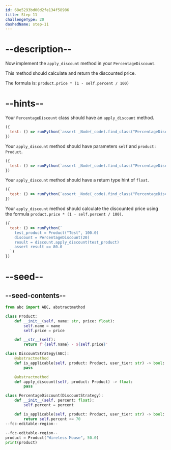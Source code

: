 ```yaml
---
id: 68e5293bd00d2fe134f58986
title: Step 11
challengeType: 20
dashedName: step-11
---
```


# --description--

Now implement the `apply_discount` method in your `PercentageDiscount`.

This method should calculate and return the discounted price.

The formula is: `product.price * (1 - self.percent / 100)`

# --hints--

Your `PercentageDiscount` class should have an `apply_discount` method.

```js
({
  test: () => runPython(`assert _Node(_code).find_class("PercentageDiscount").has_function("apply_discount")`)
})
```

Your `apply_discount` method should have parameters `self` and `product: Product`.

```js
({
  test: () => runPython(`assert _Node(_code).find_class("PercentageDiscount").find_function("apply_discount").has_args("self, product: Product")`)
})
```

Your `apply_discount` method should have a return type hint of `float`.

```js
({
  test: () => runPython(`assert _Node(_code).find_class("PercentageDiscount").find_function("apply_discount").has_returns("float")`)
})
```

Your `apply_discount` method should calculate the discounted price using the formula `product.price * (1 - self.percent / 100)`.

```js
({
  test: () => runPython(`
    test_product = Product("Test", 100.0)
    discount = PercentageDiscount(20)
    result = discount.apply_discount(test_product)
    assert result == 80.0
  `)
})
```

# --seed--

## --seed-contents--

```py
from abc import ABC, abstractmethod

class Product:
    def __init__(self, name: str, price: float):
        self.name = name
        self.price = price

    def __str__(self):
        return f'{self.name} - ${self.price}'

class DiscountStrategy(ABC):
    @abstractmethod
    def is_applicable(self, product: Product, user_tier: str) -> bool:
        pass

    @abstractmethod
    def apply_discount(self, product: Product) -> float:
        pass

class PercentageDiscount(DiscountStrategy):
    def __init__(self, percent: float):
        self.percent = percent

    def is_applicable(self, product: Product, user_tier: str) -> bool:
        return self.percent <= 70
--fcc-editable-region--
    
--fcc-editable-region--
product = Product("Wireless Mouse", 50.0)
print(product)
```
